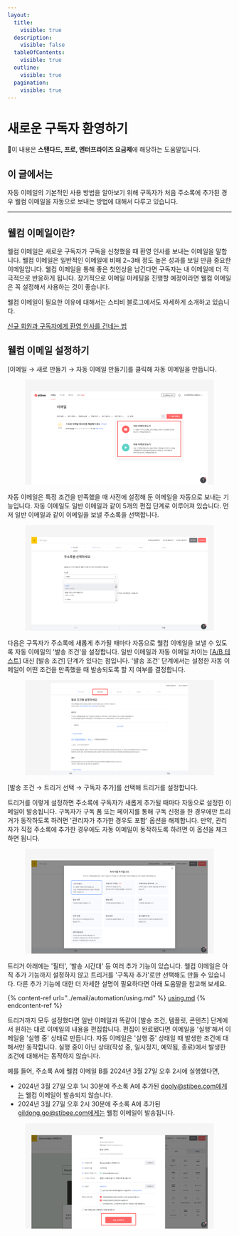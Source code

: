 ```yaml
---
layout:
  title:
    visible: true
  description:
    visible: false
  tableOfContents:
    visible: true
  outline:
    visible: true
  pagination:
    visible: true
---
```


# 새로운 구독자 환영하기

💬이 내용은 **스탠다드, 프로, 엔터프라이즈 요금제**에 해당하는 도움말입니다.

## 이 글에서는

자동 이메일의 기본적인 사용 방법을 알아보기 위해 구독자가 처음 주소록에 추가된 경우 웰컴 이메일을 자동으로 보내는 방법에 대해서 다루고 있습니다.

***

## 웰컴 이메일이란?

웰컴 이메일은 새로운 구독자가 구독을 신청했을 때 환영 인사를 보내는 이메일을 말합니다. 웰컴 이메일은 일반적인 이메일에 비해 2\~3배 정도 높은 성과를 보일 만큼 중요한 이메일입니다. 웰컴 이메일을 통해 좋은 첫인상을 남긴다면 구독자는 내 이메일에 더 적극적으로 반응하게 됩니다. 장기적으로 이메일 마케팅을 진행할 예정이라면 웰컴 이메일은 꼭 설정해서 사용하는 것이 좋습니다.

웰컴 이메일이 필요한 이유에 대해서는 스티비 블로그에서도 자세하게 소개하고 있습니다.&#x20;

[신규 회원과 구독자에게 환영 인사를 건네는 법](https://blog.stibee.com/singyu-hoeweongwa-gudogjaege-hwanyeong-insareul-geonneneun-beob/)



## 웰컴 이메일 설정하기

\[이메일 → 새로 만들기 → 자동 이메일 만들기]를 클릭해 자동 이메일을 만듭니다.&#x20;

<figure><img src="../.gitbook/assets/image (5) (1) (1).png" alt=""><figcaption></figcaption></figure>



자동 이메일은 특정 조건을 만족했을 때 사전에 설정해 둔 이메일을 자동으로 보내는 기능입니다. 자동 이메일도 일반 이메일과 같이 5개의 편집 단계로 이루어져 있습니다. 먼저 일반 이메일과 같이 이메일을 보낼 주소록을 선택합니다.&#x20;

<figure><img src="../.gitbook/assets/웰컴 이메일_1.png" alt=""><figcaption></figcaption></figure>



다음은 구독자가 주소록에 새롭게 추가될 때마다 자동으로 웰컴 이메일을 보낼 수 있도록 자동 이메일의 '발송 조건'을 설정합니다. 일반 이메일과 자동 이메일 차이는 \[[A/B 테스트](../email/a-b-test.md)] 대신 \[발송 조건] 단계가 있다는 점입니다. '발송 조건' 단계에서는 설정한 자동 이메일이 어떤 조건을 만족했을 때 발송되도록 할 지 여부를 결정합니다.&#x20;

<figure><img src="../.gitbook/assets/웰컴 이메일 _ 발송 조건.png" alt=""><figcaption></figcaption></figure>



\[발송 조건 → 트리거 선택 → 구독자 추가]를 선택해 트리거를 설정합니다.&#x20;

트리거를 이렇게 설정하면 주소록에 구독자가 새롭게 추가될 때마다 자동으로 설정한 이메일이 발송됩니다. 구독자가 구독 폼 또는 페이지를 통해 구독 신청을 한 경우에만 트리거가 동작하도록 하려면 '관리자가 추가한 경우도 포함' 옵션을 해제합니다. 만약, 관리자가 직접 주소록에 추가한 경우에도 자동 이메일이 동작하도록 하려면 이 옵션을 체크하면 됩니다.

<figure><img src="../.gitbook/assets/웰컴 이메일_2.png" alt=""><figcaption></figcaption></figure>



트리거 아래에는 '필터', '발송 시간대' 등 여러 추가 기능이 있습니다. 웰컴 이메일은 아직 추가 기능까지 설정하지 않고 트리거를 '구독자 추가'로만 선택해도 만들 수 있습니다. 다른 추가 기능에 대한 더 자세한 설명이 필요하다면 아래 도움말을 참고해 보세요.

{% content-ref url="../email/automation/using.md" %}
[using.md](../email/automation/using.md)
{% endcontent-ref %}



트리거까지 모두 설정했다면 일반 이메일과 똑같이 \[발송 조건, 템플릿, 콘텐츠] 단계에서 원하는 대로 이메일의 내용을 편집합니다. 편집이 완료됐다면 이메일을 '실행'해서 이메일을 '실행 중' 상태로 만듭니다. 자동 이메일은 '실행 중' 상태일 때 발생한 조건에 대해서만 동작합니다. 실행 중이 아닌 상태(작성 중, 일시정지, 예약됨, 종료)에서 발생한 조건에 대해서는 동작하지 않습니다.



예를 들어, 주소록 A에 웰컴 이메일 B를 2024년 3월 27일 오후 2시에 실행했다면,

* 2024년 3월 27일 오후 1시 30분에 주소록 A에 추가된 dooly@stibee.com에게는 웰컴 이메일이 발송되지 않습니다.
* 2024년 3월 27일 오후 2시 30분에 주소록 A에 추가된 gildong.go@stibee.com에게는 웰컴 이메일이 발송됩니다.

<figure><img src="../.gitbook/assets/웰컴 이메일_3.png" alt=""><figcaption></figcaption></figure>

